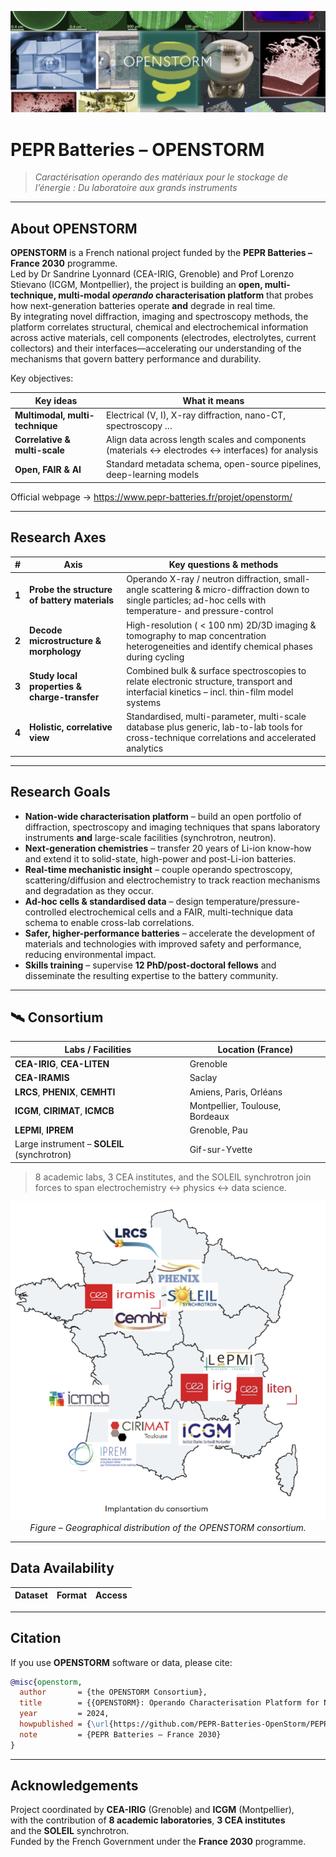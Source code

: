 <p align="center">
  <img src="docs/img/openstorm_banner.png" width="720"
       alt="OPENSTORM – multimodal operando characterisation collage"/>
</p>

# PEPR Batteries – **OPENSTORM**

> *Caractérisation operando des matériaux pour le stockage de l’énergie : 
> Du laboratoire aux grands instruments*

---

## About OPENSTORM

**OPENSTORM** is a French national project funded by the **PEPR Batteries – France 2030** programme.  
Led by Dr Sandrine Lyonnard (CEA-IRIG, Grenoble) and Prof Lorenzo Stievano (ICGM, Montpellier), the project is building an **open, multi-technique, multi-modal _operando_ characterisation platform** that probes how next-generation batteries operate **and** degrade in real time.  
By integrating novel diffraction, imaging and spectroscopy methods, the platform correlates structural, chemical and electrochemical information across active materials, cell components (electrodes, electrolytes, current collectors) and their interfaces—accelerating our understanding of the mechanisms that govern battery performance and durability.


Key objectives:

| Key ideas                 | What it means                                                                                                        |
| ------------------------- |----------------------------------------------------------------------------------------------------------------------|
| **Multimodal, multi-technique** | Electrical (V, I), X-ray diffraction, nano-CT, spectroscopy …                                                        |
| **Correlative & multi-scale** | Align data across length scales and components (materials ↔ electrodes ↔ interfaces) for analysis   |
| **Open, FAIR & AI**       | Standard metadata schema, open-source pipelines, deep-learning models  |

Official webpage → <https://www.pepr-batteries.fr/projet/openstorm/>

---

## Research Axes

| # | Axis | Key questions & methods |
|---|------|-------------------------|
| **1** | **Probe the structure of battery materials** | Operando X-ray / neutron diffraction, small-angle scattering & micro-diffraction down to single particles; ad-hoc cells with temperature- and pressure-control |
| **2** | **Decode microstructure & morphology** | High-resolution ( < 100 nm) 2D/3D imaging & tomography to map concentration heterogeneities and identify chemical phases during cycling |
| **3** | **Study local properties & charge-transfer** | Combined bulk & surface spectroscopies to relate electronic structure, transport and interfacial kinetics – incl. thin-film model systems |
| **4** | **Holistic, correlative view** | Standardised, multi-parameter, multi-scale database plus generic, lab-to-lab tools for cross-technique correlations and accelerated analytics |

---

## Research Goals

- **Nation-wide characterisation platform** – build an open portfolio of diffraction, spectroscopy and imaging techniques that spans laboratory instruments **and** large-scale facilities (synchrotron, neutron).  
- **Next-generation chemistries** – transfer 20 years of Li-ion know-how and extend it to solid-state, high-power and post-Li-ion batteries.  
- **Real-time mechanistic insight** – couple operando spectroscopy, scattering/diffusion and electrochemistry to track reaction mechanisms and degradation as they occur.  
- **Ad-hoc cells & standardised data** – design temperature/pressure-controlled electrochemical cells and a FAIR, multi-technique data schema to enable cross-lab correlations.  
- **Safer, higher-performance batteries** – accelerate the development of materials and technologies with improved safety and performance, reducing environmental impact.  
- **Skills training** – supervise **12 PhD/post-doctoral fellows** and disseminate the resulting expertise to the battery community.  


---

## 🛰️ Consortium

| Labs / Facilities | Location (France) |
|-------------------|-------------------|
| **CEA-IRIG**, **CEA-LITEN** | Grenoble |
| **CEA-IRAMIS** | Saclay |
| **LRCS**, **PHENIX**, **CEMHTI** | Amiens, Paris, Orléans |
| **ICGM**, **CIRIMAT**, **ICMCB** | Montpellier, Toulouse, Bordeaux |
| **LEPMI**, **IPREM** | Grenoble, Pau |
| Large instrument – **SOLEIL** (synchrotron) | Gif-sur-Yvette |

> 8 academic labs, 3 CEA institutes, and the SOLEIL synchrotron join forces to span electrochemistry ↔ physics ↔ data science.

<p align="center">
  <img src="docs/img/consortium_map.png" width="600"
       alt="Geographical distribution of the OPENSTORM consortium"/>
  <br/>
  <em>Figure – Geographical distribution of the OPENSTORM consortium.</em>
</p>


---

## Data Availability

| Dataset                | Format | Access |
|------------------------|--------|--------|


---

## Citation

If you use **OPENSTORM** software or data, please cite:

```bibtex
@misc{openstorm,
  author       = {the OPENSTORM Consortium},
  title        = {{OPENSTORM}: Operando Characterisation Platform for Next-Gen Batteries},
  year         = 2024,
  howpublished = {\url{https://github.com/PEPR-Batteries-OpenStorm/PEPR_Batteries_OpenStorm}},
  note         = {PEPR Batteries – France 2030}
}
```


---

## Acknowledgements

Project coordinated by **CEA-IRIG** (Grenoble) and **ICGM** (Montpellier),  
with the contribution of **8 academic laboratories**, **3 CEA institutes**  
and the **SOLEIL** synchrotron.  
Funded by the French Government under the **France 2030** programme.
